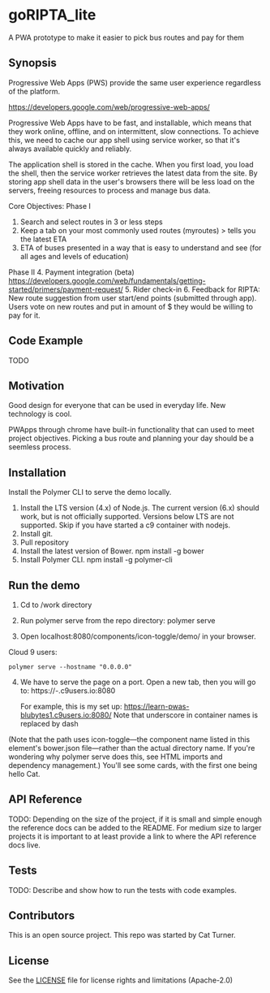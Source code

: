 # goRIPTA_lite
A PWA prototype to make it easier to pick bus routes and pay for them

## Synopsis
Progressive Web Apps (PWS) provide the same user experience regardless of the platform.

https://developers.google.com/web/progressive-web-apps/

Progressive Web Apps have to be fast, and installable, which means that they work online, offline, and on intermittent, slow connections. To achieve this, we need to cache our app shell using service worker, so that it's always available quickly and reliably.

The application shell is stored in the cache. When you first load, you load the shell, then the service worker retrieves the latest data from the site. By storing app shell data in the user's browsers there will be less load on the servers, freeing resources to process and manage bus data.

Core Objectives:
Phase I
  1. Search and select routes in 3 or less steps
  2. Keep a tab on your most commonly used routes (myroutes) > tells you the latest ETA
  3. ETA of buses presented in a way that is easy to understand and see (for all ages and levels of education)

Phase II
  4. Payment integration (beta)
  https://developers.google.com/web/fundamentals/getting-started/primers/payment-request/
  5. Rider check-in
  6. Feedback for RIPTA: New route suggestion from user start/end points (submitted through app). Users vote on new routes and put in amount of $ they would be willing to pay for it.

## Code Example

TODO

## Motivation

Good design for everyone that can be used in everyday life. New technology is cool. 

PWApps through chrome have built-in functionality that can used to meet project objectives. Picking a bus route and planning your day should be a seemless process.

## Installation

Install the Polymer CLI to serve the demo locally.
1. Install the LTS version (4.x) of Node.js. The current version (6.x) should work, but is not officially supported. Versions below LTS are not supported. Skip if you have started a c9 container with nodejs.
2. Install git.
3. Pull repository
4. Install the latest version of Bower.
    npm install -g bower
5. Install Polymer CLI.
    npm install -g polymer-cli

## Run the demo

1. Cd to /work directory
2. Run polymer serve from the repo directory:
    polymer serve

3. Open localhost:8080/components/icon-toggle/demo/ in your browser.

Cloud 9 users:
    
    polymer serve --hostname "0.0.0.0" 

4. We have to serve the page on a port. Open a new tab, then you will go to:
    https://<your-c9-container-name>-<yrusername>.c9users.io:8080

    For example, this is my set up:
    https://learn-pwas-blubytes1.c9users.io:8080/
    Note that underscore in container names is replaced by dash

(Note that the path uses icon-toggle—the component name listed in this element's bower.json file—rather than the actual directory name. If you're wondering why polymer serve does this, see HTML imports and dependency management.)
You'll see some cards, with the first one being hello Cat.


## API Reference

TODO: Depending on the size of the project, if it is small and simple enough the reference docs can be added to the README. For medium size to larger projects it is important to at least provide a link to where the API reference docs live.

## Tests

TODO: Describe and show how to run the tests with code examples.

## Contributors

This is an open source project. This repo was started by Cat Turner.

## License
See the [LICENSE](https://github.com/cat-turner/goRIPTA_lite/blob/master/LICENSE) file for license rights and limitations (Apache-2.0)
